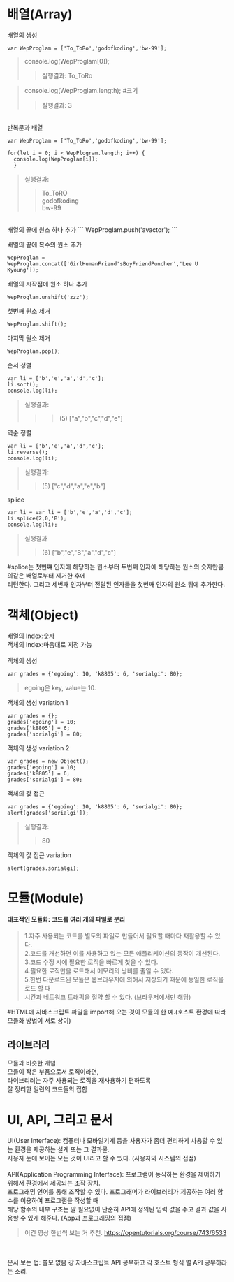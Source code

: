 # 배열(Array)
배열의 생성
```
var WepProglam = ['To_ToRo','godofkoding','bw-99'];
```
>console.log(WepProglam[0]);
>> 실행결과: To_ToRo<br/>

>console.log(WepProglam.length); #크기
>> 실행결과: 3

<br/> 
반복문과 배열

```
var WepProglam = ['To_ToRo','godofkoding','bw-99'];

for(let i = 0; i < WepPlogram.length; i++) {
  console.log(WepProglam[i]);
  }
```
>실행결과:
>>To_ToRO<br/>godofkoding<br/>bw-99

<br/>
배열의 끝에 원소 하나 추가
```
WepProglam.push('avactor');
```

배열의 끝에 복수의 원소 추가
```
WepProglam = WepProglam.concat(['GirlHumanFriend'sBoyFriendPuncher','Lee U Kyoung']);
```

배열의 시작점에 원소 하나 추가
```
WepProglam.unshift('zzz');
```

첫번째 원소 제거
```
WepProglam.shift();
```

마지막 원소 제거
```
WepProglam.pop();
```

순서 정렬
```
var li = ['b','e','a','d','c'];
li.sort();
console.log(li);
```
>실행결과:
>>>(5) ["a","b","c","d","e"]

역순 정렬
```
var li = ['b','e','a','d','c'];
li.reverse();
console.log(li);
```
>실행결과:
>>(5) ["c","d","a","e","b"]

splice
```
var li = var li = ['b','e','a','d','c'];
li.splice(2,0,'B');
console.log(li);
```
>실행결과
>>(6) ["b","e","B","a","d","c"]

#splice는 첫번쨰 인자에 해당하는 원소부터 두번째 인자에 해당하는 원소의 숫자만큼의같은 배열로부터 제거한 후에<br/>리턴한다. 그리고 세번째 인자부터 전달된 인자들을 첫번째 인자의 원소 뒤에 추가한다.

# 객체(Object)
배열의 Index:숫자<br/>
객체의 Index:마음대로 지정 가능
<br/><br/>
객체의 생성
```
var grades = {'egoing': 10, 'k8805': 6, 'sorialgi': 80};
```
>egoing은 key, value는 10.

객체의 생성 variation 1
```
var grades = {};
grades['egoing'] = 10;
grades['k8805'] = 6;
grades['sorialgi'] = 80;
```

객체의 생성 variation 2
```
var grades = new Object();
grades['egoing'] = 10;
grades['k8805'] = 6;
grades['sorialgi'] = 80;
```

객체의 값 접근
```
var grades = {'egoing': 10, 'k8805': 6, 'sorialgi': 80};
alert(grades['sorialgi']);
```
>실행결과:
>>80

객체의 값 접근 variation
```
alert(grades.sorialgi);
```

# 모듈(Module)
#### 대표적인 모듈화: 코드를 여러 개의 파일로 분리
>1.자주 사용되는 코드를 별도의 파일로 만들어서 필요할 때마다 재활용할 수 있다.<br/>
2.코드를 개선하면 이를 사용하고 있는 모든 애플리케이션의 동작이 개선된다.<br/>
3.코드 수정 시에 필요한 로직을 빠르게 찾을 수 있다.<br/>
4.필요한 로직만을 로드해서 메모리의 낭비를 줄일 수 있다.<br/>
5.한번 다운로드된 모듈은 웹브라우저에 의해서 저장되기 때문에 동일한 로직을 로드 할 때<br/>시간과 네트워크 트래픽을 절약 할 수 있다. (브라우저에서만 해당)

#HTML에 자바스크립트 파일을 import해 오는 것이 모듈의 한 예.(호스트 환경에 따라 모듈화 방법이 서로 상이)

## 라이브러리
모듈과 비슷한 개념<br/>
모듈이 작은 부품으로서 로직이라면,<br/>라이브리러는 자주 사용되는 로직을 재사용하기 편하도록<br/>잘 정리한 일련의 코드들의 집합

# UI, API, 그리고 문서
UI(User Interface): 컴퓨터나 모바일기계 등을 사용자가 좀더 편리하게 사용할 수 있는 환경을 제공하는 설계 또는 그 결과물.<br/> 사용자 눈에 보이는 모든 것이 UI라고 할 수 있다. (사용자와 시스템의 접점)<br/><br/>
API(Application Programming Interface): 프로그램이 동작하는 환경을 제어하기 위해서 환경에서 제공되는 조작 장치.<br/> 프로그래밍 언어를 통해 조작할 수 있다. 프로그래머가 라이브러리가 제공하는 여러 함수를 이용하여 프로그램을 작성할 때<br/> 해당 함수의 내부 구조는 알 필요없이 단순히 API에 정의된 입력 값을 주고 결과 값을 사용할 수 있게 해준다. (App과 프로그래밍의 접점)<br/>

>이건 영상 한번씩 보는 거 추천. https://opentutorials.org/course/743/6533 

<br/><br/>
문서 보는 법: 쓸모 없음 걍 자바스크립트 API 공부하고 각 호스트 형식 별 API 공부하라는 소리.
